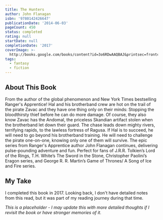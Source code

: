 ```yaml
---
title: The Hunters
author: John Flanagan
isbn: '9780142426647'
publicationDate: '2014-06-03'
pageCount: 450
status: completed
rating: null
startDate: null
completionDate: '2017'
coverImage: >-
  http://books.google.com/books/content?id=3o6RDwAAQBAJ&printsec=frontcover&img=1&zoom=1&source=gbs_api
tags:
  - fantasy
  - fiction
---
```


## About This Book

From the author of the global phenomenon and New York Times bestselling Ranger's Apprentice! Hal and his brotherband crew are hot on the trail of the pirate Zavac and they have one thing only on their minds: Stopping the bloodthirsty thief before he can do more damage. Of course, they also know Zavac has the Andomal, the priceless Skandian artifact stolen when the brotherband let down their guard. The chase leads down mighty rivers, terrifying rapids, to the lawless fortress of Ragusa. If Hal is to succeed, he will need to go beyond his brotherband training. He will need to challenge the pirate one-on-one, knowing only one of them will survive. The epic series from Ranger's Apprentice author John Flanagan continues, delivering pulse-pounding adventure and fun. Perfect for fans of J.R.R. Tolkien’s Lord of the Rings, T.H. White’s The Sword in the Stone, Christopher Paolini’s Eragon series, and George R. R. Martin’s Game of Thrones/ A Song of Ice and Fire series.

## My Take

I completed this book in 2017. Looking back, I don't have detailed notes from this read, but it was part of my reading journey during that time.

*This is a placeholder - I may update this with more detailed thoughts if I revisit the book or have stronger memories of it.*
